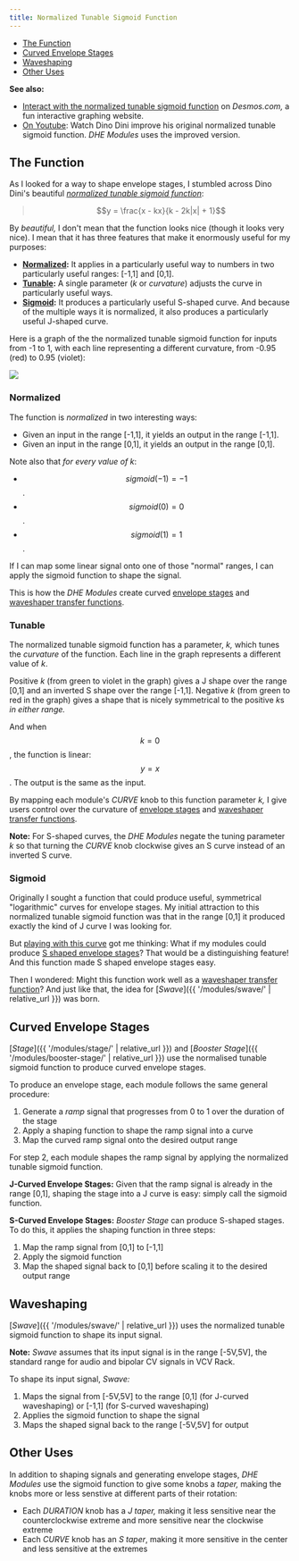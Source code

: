```yaml
---
title: Normalized Tunable Sigmoid Function
---
```


- [The Function](#function)
- [Curved Envelope Stages](#stages)
- [Waveshaping](#waveshaping)
- [Other Uses](#other)

**See also:**

- [Interact with the normalized tunable sigmoid function](https://www.desmos.com/calculator/aksjkh9das)
    on _Desmos.com,_
    a fun interactive graphing website.
- [On Youtube](https://www.youtube.com/watch?v=R5IZyQpYvZA):
    Watch Dino Dini improve his original normalized tunable sigmoid function.
    _DHE Modules_ uses the improved version.

## <span id="function">The</span> Function

As I looked for a way
to shape envelope stages,
I stumbled across Dino Dini's beautiful
[_normalized tunable sigmoid function_](#function):

<script src="https://cdnjs.cloudflare.com/ajax/libs/mathjax/2.7.0/MathJax.js?config=TeX-AMS-MML_HTMLorMML" type="text/javascript"></script>

> $$y = \frac{x - kx}{k - 2k|x| + 1}$$

By _beautiful,_
I don't mean that the function looks nice
(though it looks very nice).
I mean that it has three features
that make it enormously useful for my purposes:

- **[Normalized](#normalized):**
    It applies in a particularly useful way
    to numbers in two particularly useful ranges:
    [-1,1] and [0,1].
- **[Tunable](#tunable):**
    A single parameter
    (_k_ or _curvature_)
    adjusts the curve
    in particularly useful ways.
- **[Sigmoid](#sigmoid):**
    It produces a particularly useful
    S-shaped curve.
    And because of the multiple ways it is normalized,
    it also produces a particularly useful
    J-shaped curve.

Here is a graph
of the the normalized tunable sigmoid function
for inputs from -1 to 1,
with each line representing a different curvature,
from -0.95 (red) to 0.95 (violet):

<img src="sigmoid.png" />

### Normalized

The function is _normalized_ in two interesting ways:
- Given an input in the range [-1,1],
    it yields an output
    in the range [-1,1].
- Given an input in the range [0,1],
    it yields an output
    in the range [0,1].

Note also that _for every value of k_:
- $$sigmoid(-1) = -1$$.
- $$sigmoid(0) = 0$$.
- $$sigmoid(1) = 1$$.

If I can map some linear signal
onto one of those "normal" ranges,
I can apply the sigmoid function
to shape the signal.

This is how the _DHE Modules_
create curved
[envelope stages](#stages)
and [waveshaper transfer functions](#waveshaping).

### Tunable

The normalized tunable sigmoid function
has a parameter,
_k,_
which tunes the _curvature_ of the function.
Each line in the graph
represents a different value of _k_.

Positive _k_
(from green to violet in the graph)
gives a J shape
over the range [0,1]
and an inverted S shape
over the range [-1,1].
Negative _k_
(from green to red in the graph)
gives a shape
that is nicely symmetrical
to the positive <em>k</em>s
_in either range._

And when $$k=0$$,
the function is linear:
$$y=x$$.
The output is the same as the input.

By mapping each module's _CURVE_ knob
to this function parameter _k,_
I give users control
over the curvature
of [envelope stages](#stages)
and [waveshaper transfer functions](#waveshaping).

**Note:**
For S-shaped curves,
the _DHE Modules_
negate the tuning parameter _k_
so that turning the _CURVE_ knob clockwise
gives an S curve
instead of an inverted S curve.

### Sigmoid

Originally I sought a function
that could produce useful, symmetrical "logarithmic" curves
for envelope stages.
My initial attraction to this
normalized tunable sigmoid function
was that in the range [0,1]
it produced exactly the kind of J curve
I was looking for.

But [playing with this curve](https://www.desmos.com/calculator/aksjkh9das)
got me thinking:
What if my modules could produce
[S shaped envelope stages](#stages)?
That would be a distinguishing feature!
And this function made S shaped envelope stages easy.

Then I wondered:
Might this function work well as a
[waveshaper transfer function](#waveshaping)?
And just like that, the idea for
[_Swave_]({{ '/modules/swave/' | relative_url }})
was born.

## <span id="stages">Curved</span> Envelope Stages

[_Stage_]({{ '/modules/stage/' | relative_url }})
and
[_Booster Stage_]({{ '/modules/booster-stage/' | relative_url }})
use the normalised tunable sigmoid function
to produce curved envelope stages.

To produce an envelope stage,
each module follows the same general procedure:

1. Generate a _ramp_ signal that progresses from 0 to 1
    over the duration of the stage
1. Apply a shaping function
    to shape the ramp signal
    into a curve
1. Map the curved ramp signal
    onto the desired output range

For step 2,
each module shapes the ramp signal
by applying
the normalized tunable sigmoid function.

**J-Curved Envelope Stages:**
Given that the ramp signal is already in the range [0,1],
shaping the stage into a J curve is easy:
simply call the sigmoid function.

**S-Curved Envelope Stages:**
_Booster Stage_
can produce S-shaped stages.
To do this,
it applies the shaping function in three steps:

1. Map the ramp signal from [0,1] to [-1,1]
1. Apply the sigmoid function
1. Map the shaped signal back to [0,1]
    before scaling it to the desired output range

## <span id="waveshaping">Waveshaping</span>

[_Swave_]({{ '/modules/swave/' | relative_url }})
uses the normalized tunable sigmoid function
to shape its input signal.

**Note:**
_Swave_ assumes that its input signal
is in the range [-5V,5V],
the standard range
for audio and bipolar CV signals
in VCV Rack.

To shape its input signal,
_Swave:_

1. Maps the signal
    from [-5V,5V]
    to the range [0,1] (for J-curved waveshaping)
    or [-1,1] (for S-curved waveshaping)
1. Applies the sigmoid function
    to shape the signal
1. Maps the shaped signal
    back to the range [-5V,5V]
    for output

## <span id="other">Other</span> Uses

In addition to shaping signals and generating envelope stages,
_DHE Modules_ use the sigmoid function
to give some knobs a _taper,_
making the knobs more or less senstive
at different parts of their rotation:

- Each _DURATION_ knob has a _J taper,_
    making it
    less sensitive near the counterclockwise extreme
    and more sensitive near the clockwise extreme
- Each _CURVE_ knob has an _S taper_,
    making it more sensitive in the center
    and less sensitive at the extremes
